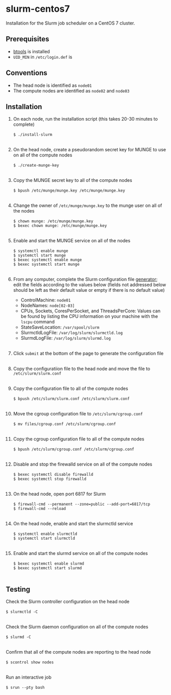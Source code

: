 # slurm-centos7
Installation for the Slurm job scheduler on a CentOS 7 cluster.</br>

## Prerequisites
* [btools](https://github.com/zachsnoek/btools) is installed
* `UID_MIN` in `/etc/login.def` is </br>

## Conventions
* The head node is identified as `node01`
* The compute nodes are identified as `node02` and `node03`</br>

## Installation
1. On each node, run the installation script (this takes 20-30 minutes to complete)</br></br>
`$ ./install-slurm`</br></br>    

2. On the head node, create a pseudorandom secret key for MUNGE to use on all of the compute nodes</br></br>
`$ ./create-munge-key`</br></br>

3. Copy the MUNGE secret key to all of the compute nodes</br></br>
`$ bpush /etc/munge/munge.key /etc/munge/munge.key`</br></br>

4. Change the owner of `/etc/munge/munge.key` to the munge user on all of the nodes</br></br>
`$ chown munge: /etc/munge/munge.key`</br>
`$ bexec chown munge: /etc/munge/munge.key`</br></br>

5. Enable and start the MUNGE service on all of the nodes</br></br>
`$ systemctl enable munge`</br>
`$ systemctl start munge`</br>
`$ bexec systemctl enable munge`</br>
`$ bexec systemctl start munge`</br></br>

6. From any computer, complete the Slurm configuration file [generator](https://slurm.schedmd.com/configurator.easy.html); edit the fields according to the values below (fields not addressed below should be left as their default value or empty if there is no default value)</br>
     - ControlMachine: `node01`
     - NodeNames: `node[02-03]`
     - CPUs, Sockets, CoresPerSocket, and ThreadsPerCore: Values can be found by listing the CPU information on your machine with the `lscpu` command</br>
     - StateSaveLocation: `/var/spool/slurm`
     - SlurmctldLogFile: `/var/log/slurm/slurmctld.log`
     - SlurmdLogFile: `/var/log/slurm/slurmd.log`</br></br>

7. Click `submit` at the bottom of the page to generate the configuration file</br></br>

8. Copy the configuratiion file to the head node and move the file to `/etc/slurm/slurm.conf`</br></br>

9. Copy the configuration file to all of the compute nodes</br></br>
`$ bpush /etc/slurm/slurm.conf /etc/slurm/slurm.conf`</br></br>

10. Move the cgroup configuration file to `/etc/slurm/cgroup.conf`</br></br>
`$ mv files/cgroup.conf /etc/slurm/cgroup.conf`</br></br>

11. Copy the cgroup configuration file to all of the compute nodes</br></br>
`$ bpush /etc/slurm/cgroup.conf /etc/slurm/cgroup.conf`</br></br>

12. Disable and stop the firewalld service on all of the compute nodes</br></br>
`$ bexec systemctl disable firewalld`</br>
`$ bexec systemctl stop firewalld`</br></br>

13. On the head node, open port 6817 for Slurm</br></br>
`$ firewall-cmd --permanent --zone=public --add-port=6817/tcp`</br>
`$ firewall-cmd --reload`</br></br>

14. On the head node, enable and start the slurmctld service</br></br>
`$ systemctl enable slurmctld`</br>
`$ systemctl start slurmctld`</br></br>

15. Enable and start the slurmd service on all of the compute nodes</br></br>
`$ bexec systemctl enable slurmd`</br>
`$ bexec systemctl start slurmd`</br></br>

## Testing
Check the Slurm controller configuration on the head node</br></br>
`$ slurmctld -C`</br></br>

Check the Slurm daemon configuration on all of the compute nodes</br></br>
`$ slurmd -C`</br></br>

Confirm that all of the compute nodes are reporting to the head node</br></br>
`$ scontrol show nodes`</br></br>

Run an interactive job</br></br>
`$ srun --pty bash`</br>
